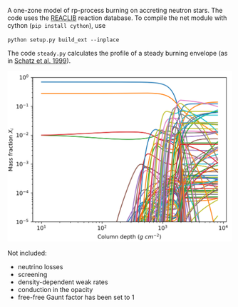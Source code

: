 A one-zone model of rp-process burning on accreting neutron stars. The code uses the [REACLIB](https://groups.nscl.msu.edu/jina/reaclib/db/) reaction database. To compile the net module with cython (`pip install cython`), use

`python setup.py build_ext --inplace`

The code `steady.py` calculates the profile of a steady burning envelope (as in [Schatz et al. 1999](http://adsabs.harvard.edu/abs/1999ApJ...524.1014S)).

![abundances](abun.png)

Not included:

* neutrino losses
* screening
* density-dependent weak rates
* conduction in the opacity
* free-free Gaunt factor has been set to 1
